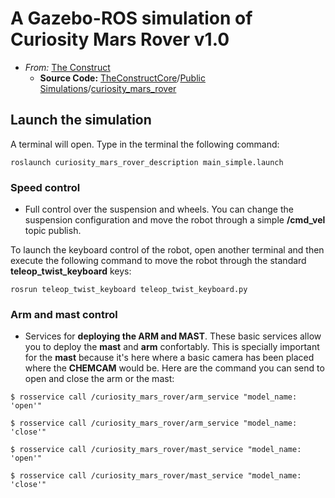 # A Gazebo-ROS simulation of Curiosity Mars Rover v1.0 

- *From:* [The Construct](https://www.theconstructsim.com/)
  - **Source Code:** [TheConstructCore](https://bitbucket.org/theconstructcore/)/[Public Simulations](https://bitbucket.org/theconstructcore/workspace/projects/PS)/[curiosity_mars_rover](https://bitbucket.org/theconstructcore/curiosity_mars_rover/src/master/)

## Launch the simulation

A terminal will open. Type in the terminal the following command:

```console
roslaunch curiosity_mars_rover_description main_simple.launch
```

### Speed control

* Full control over the suspension and wheels. You can change the suspension configuration and move the robot through a simple **/cmd_vel** topic publish. 

To launch the keyboard control of the robot, open another terminal and then execute the following command to move the robot through the standard **teleop_twist_keyboard** keys:

```console
rosrun teleop_twist_keyboard teleop_twist_keyboard.py
```

### Arm and mast control

* Services for **deploying the ARM and MAST**. These basic services allow you to deploy the **mast** and **arm** confortably. This is specially important for the **mast**
because it's here where a basic camera has been placed where the **CHEMCAM** would be. Here are the command you can send to open and close the arm or the mast:

```console
$ rosservice call /curiosity_mars_rover/arm_service "model_name: 'open'"

$ rosservice call /curiosity_mars_rover/arm_service "model_name: 'close'"

$ rosservice call /curiosity_mars_rover/mast_service "model_name: 'open'"

$ rosservice call /curiosity_mars_rover/mast_service "model_name: 'close'"
```
